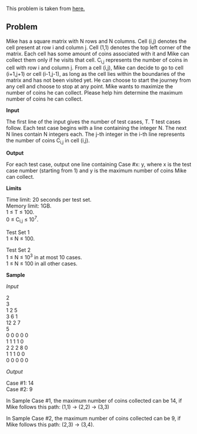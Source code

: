 This problem is taken from [here.](https://codingcompetitions.withgoogle.com/kickstart/round/00000000001a0069/0000000000414a23)

## Problem

Mike has a square matrix with N rows and N columns. Cell (i,j) denotes the cell present at row i and column j. Cell (1,1) denotes the top left corner of the matrix. Each cell has some amount of coins associated with it and Mike can collect them only if he visits that cell. C<sub>i,j</sub> represents the number of coins in cell with row i and column j. From a cell (i,j), Mike can decide to go to cell (i+1,j+1) or cell (i-1,j-1), as long as the cell lies within the boundaries of the matrix and has not been visited yet. He can choose to start the journey from any cell and choose to stop at any point. Mike wants to maximize the number of coins he can collect. Please help him determine the maximum number of coins he can collect.

**Input**

The first line of the input gives the number of test cases, T. T test cases follow. Each test case begins with a line containing the integer N. The next N lines contain N integers each. The j-th integer in the i-th line represents the number of coins C<sub>i,j</sub> in cell (i,j).

**Output**

For each test case, output one line containing Case #x: y, where x is the test case number (starting from 1) and y is the maximum number of coins Mike can collect.

**Limits**

Time limit: 20 seconds per test set.<br/>
Memory limit: 1GB.<br/>
1 ≤ T ≤ 100.<br/>
0 ≤ C<sub>i,j</sub> ≤ 10<sup>7</sup>.

Test Set 1<br/>
1 ≤ N ≤ 100.

Test Set 2<br/>
1 ≤ N ≤ 10<sup>3</sup> in at most 10 cases.<br/>
1 ≤ N ≤ 100 in all other cases.

**Sample**

*Input*
 
2<br/>
3<br/>
1 2 5<br/>
3 6 1<br/>
12 2 7<br/>
5<br/>
0 0 0 0 0<br/>
1 1 1 1 0<br/>
2 2 2 8 0<br/>
1 1 1 0 0<br/>
0 0 0 0 0

*Output*

Case #1: 14<br/>
Case #2: 9

  
In Sample Case #1, the maximum number of coins collected can be 14, if Mike follows this path: (1,1) -> (2,2) -> (3,3)

In Sample Case #2, the maximum number of coins collected can be 9, if Mike follows this path: (2,3) -> (3,4).
